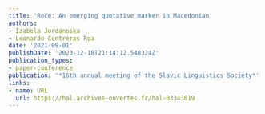 ```yaml
---
title: 'Reče: An emerging quotative marker in Macedonian'
authors:
- Izabela Jordanoska
- Leonardo Contreras Roa
date: '2021-09-01'
publishDate: '2023-12-18T21:14:12.548324Z'
publication_types:
- paper-conference
publication: '*16th annual meeting of the Slavic Linguistics Society*'
links:
- name: URL
  url: https://hal.archives-ouvertes.fr/hal-03343019
---
```

